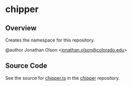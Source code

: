 # chipper

## Overview

Creates the namespace for this repository.

@author Jonathan Olson &lt;jonathan.olson@colorado.edu&gt;



## Source Code

See the source for [chipper.ts](https://github.com/phetsims/chipper/blob/main/js/browser/chipper.ts) in the [chipper](https://github.com/phetsims/chipper) repository.
